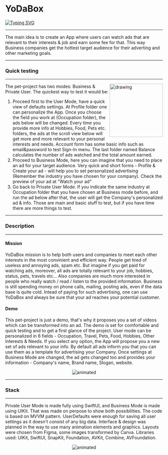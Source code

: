 # YoDaBox
[![Typing SVG](https://readme-typing-svg.herokuapp.com?size=16&multiline=true&height=70&lines=YoDaBox+%3D+Your+Data+Box;People+earn+by+watching+ads+%26;Business+gets+the+hottest+target+audience)](https://git.io/typing-svg)
***
The main idea is to create an App where users can watch ads that are relevant to their interests & job and earn some fee for that. This way Business companies get the hottest target audience for their adverting and other marketing goals.
___

### Quick testing
___
<img align="right" src="https://ie.wampi.ru/2022/06/24/SNIMOK-EKRANA-2022-06-24-V-17.29.10.png" alt="drawing" style="width:170px;"/> The pet-project has two modes: Business & Private User. The quickest way to test it would be:
1. Proceed first to the User Mode, have a quick view of defaults settings. At Profile folder one can personalize the App. Once you choose the field you work at (Occupation folder), the ads below will be changed. Every time you provide more info at Hobbies, Food, Pets etc. folders, the ads at the scroll view below will get more and more relevant to your personal interests and needs. Account form has some basic info such as email&password to test Sign-In menu. The last folder named Balance calculates the number of ads watched and the total amount earned. 
2. Proceed to Business Mode, here you can imagine that you need to place an ad for your target audience. Very quick and short forms - Profile & Create your ad - will help you to set personalized advertising (Remember the industry you have chosen for your company). Check the preview of your ad at "Watch your ad"
3. Go back to Private User Mode. If you indicate the same industry at Occupation folder that you have chosen at Business mode before, and run the ad below after that, the user will get the Company's personalized ad & info. 
Those are main and basic stuff to test, but if you have time there are more things to test.
___

### Description
___
#### Mission
YoDaBox mission is to help both users and companies to meet each other interests in the most convinient and efficient way. 
People get tired of useless and annoying ads, spam etc. But imagine if you get paid for watching ads, moreover, all ads are totally relevant to your job, hobbies, status, pets, travels etc...
Also companies are much more interested in people who really watch / read / listen to the provided information. Business is still spending money on phone calls, mailing, posting ads, even if the data base is quite cold. Intead of paying for such advertising, one can use YoDaBox and always be sure that your ad reaches your potential customer.
#### Demo
This pet-project is just a demo, that's why it proposes you a set of videos which can be transformed into an ad. The demo is set for comfortable and quick testing and to get a first glance of the project. 
User mode can be personalized in 6 fields - Occupation, Travel, Pets, Food, Hobbies, Other Interests & Needs. If you select any option, the App will propose you a new set of ads relevant to your info. 
By default all ads inform you that you can use them as a template for advertising your Company. Once settings at Business Mode are changed, the ad gets changed too and provides your information - Company's name, Brand name, Slogan, website.
<p align="center">
  <img src="https://media.giphy.com/media/ibPBFAAwnvCfzUfavN/giphy.gif" alt="animated"> 

___
### Stack
___
Private User Mode is made fully using SwiftUI, and Business Mode is made using UIKit. That was made on perpose to show both possibilities. The code is based on MVVM pattern. UserDefaults were enough for saving all user settings as it doesn't consist of any big data. Interface & design was planned in the way to use many animation elements and graphics. Layouts were chosen from Figma, some images transformed by Canva. Libraries used: UIKit, SwiftUI, SnapKit, Foundation, AVKit, Combine, AVFoundation.
<p align="center">
<img src="https://media.giphy.com/media/TC59t6BDltvM82ESoY/giphy.gif" alt="animated" />

